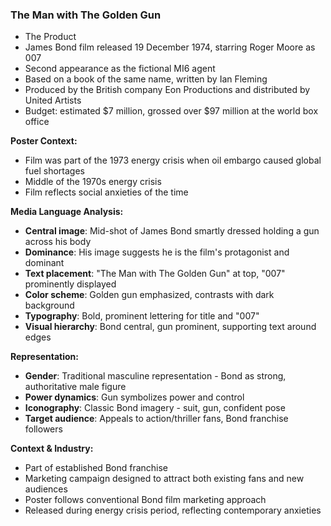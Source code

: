 ### The Man with The Golden Gun
- The Product
- James Bond film released 19 December 1974, starring Roger Moore as 007
- Second appearance as the fictional MI6 agent
- Based on a book of the same name, written by Ian Fleming
- Produced by the British company Eon Productions and distributed by United Artists
- Budget: estimated $7 million, grossed over $97 million at the world box office

**Poster Context:**
- Film was part of the 1973 energy crisis when oil embargo caused global fuel shortages
- Middle of the 1970s energy crisis
- Film reflects social anxieties of the time

**Media Language Analysis:**
- **Central image**: Mid-shot of James Bond smartly dressed holding a gun across his body
- **Dominance**: His image suggests he is the film's protagonist and dominant
- **Text placement**: "The Man with The Golden Gun" at top, "007" prominently displayed
- **Color scheme**: Golden gun emphasized, contrasts with dark background
- **Typography**: Bold, prominent lettering for title and "007"
- **Visual hierarchy**: Bond central, gun prominent, supporting text around edges

**Representation:**
- **Gender**: Traditional masculine representation - Bond as strong, authoritative male figure
- **Power dynamics**: Gun symbolizes power and control
- **Iconography**: Classic Bond imagery - suit, gun, confident pose
- **Target audience**: Appeals to action/thriller fans, Bond franchise followers

**Context & Industry:**
- Part of established Bond franchise
- Marketing campaign designed to attract both existing fans and new audiences
- Poster follows conventional Bond film marketing approach
- Released during energy crisis period, reflecting contemporary anxieties